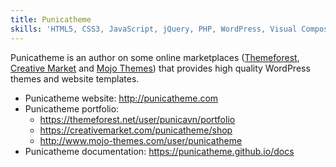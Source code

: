 ```yaml
---
title: Punicatheme
skills: 'HTML5, CSS3, JavaScript, jQuery, PHP, WordPress, Visual Composer, WooCommerce'
---
```


Punicatheme is an author on some online marketplaces ([Themeforest](https://themeforest.net/user/punicavn/portfolio), [Creative Market](https://creativemarket.com/punicatheme/shop) and [Mojo Themes](http://www.mojo-themes.com/user/punicatheme)) that provides high quality WordPress themes and website templates.

* Punicatheme website: http://punicatheme.com
* Punicatheme portfolio:
  * https://themeforest.net/user/punicavn/portfolio
  * https://creativemarket.com/punicatheme/shop
  * http://www.mojo-themes.com/user/punicatheme
* Punicatheme documentation: https://punicatheme.github.io/docs
